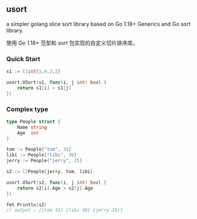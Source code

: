usort
---
a simpler golang slice sort library based on Go 1.18+ Generics and Go sort library.

使用 Go 1.18+ 范型和 sort 包实现的自定义切片排序库。

### Quick Start

```go
s1 := []int{1,4,3,2}

usort.USort(s1, func(i, j int) bool {
    return s1[i] > s1[j]
})
```

### Complex type
```go
type People struct {
    Name string
    Age  int
}

tom := People{"tom", 31}
libi := People{"libi", 30}
jerry := People{"jerry", 25}

s2 := []People{jerry, tom, libi}

usort.USort(s2, func(i, j int) bool {
    return s2[i].Age > s2[j].Age
})

fmt.Println(s2)
// output : [{tom 31} {libi 30} {jerry 25}]

```
